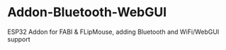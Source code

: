 # Addon-Bluetooth-WebGUI
ESP32 Addon for FABI &amp; FLipMouse, adding Bluetooth and WiFi/WebGUI support

